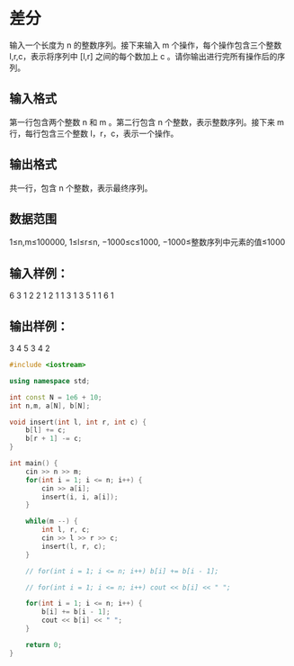 # 差分

输入一个长度为 n 的整数序列。接下来输入 m 个操作，每个操作包含三个整数 l,r,c，表示将序列中 [l,r] 之间的每个数加上 c 。请你输出进行完所有操作后的序列。

## 输入格式

第一行包含两个整数 n 和 m 。第二行包含 n 个整数，表示整数序列。接下来 m 行，每行包含三个整数 l，r，c，表示一个操作。

## 输出格式

共一行，包含 n 个整数，表示最终序列。

## 数据范围

1≤n,m≤100000,
1≤l≤r≤n,
−1000≤c≤1000,
−1000≤整数序列中元素的值≤1000

## 输入样例：

6 3
1 2 2 1 2 1
1 3 1
3 5 1
1 6 1

## 输出样例：

3 4 5 3 4 2

```cpp
#include <iostream>

using namespace std;

int const N = 1e6 + 10;
int n,m, a[N], b[N];

void insert(int l, int r, int c) {
    b[l] += c;
    b[r + 1] -= c;
}

int main() {
    cin >> n >> m;
    for(int i = 1; i <= n; i++) {
        cin >> a[i];
        insert(i, i, a[i]);
    }

    while(m --) {
        int l, r, c;
        cin >> l >> r >> c;
        insert(l, r, c);
    }

    // for(int i = 1; i <= n; i++) b[i] += b[i - 1];

    // for(int i = 1; i <= n; i++) cout << b[i] << " ";

    for(int i = 1; i <= n; i++) {
        b[i] += b[i - 1];
        cout << b[i] << " ";
    }

    return 0;
}
```
